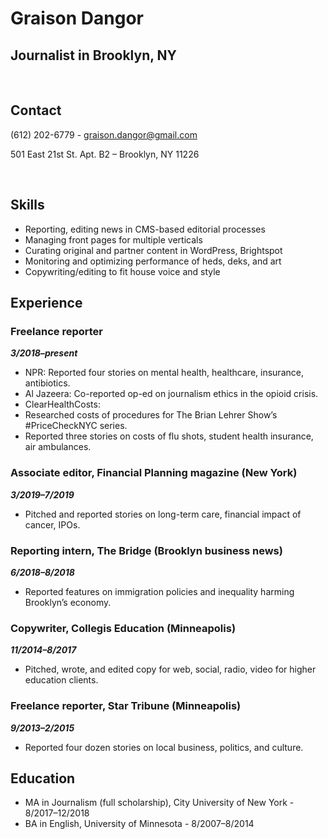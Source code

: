 # Graison Dangor

## Journalist in Brooklyn, NY

&nbsp;

## Contact 

(612) 202-6779 - graison.dangor@gmail.com 

501 East 21st St. Apt. B2 – Brooklyn, NY 11226

&nbsp;

## Skills

- Reporting, editing news in CMS-based editorial processes
- Managing front pages for multiple verticals
- Curating original and partner content in WordPress, Brightspot
- Monitoring and optimizing performance of heds, deks, and art
- Copywriting/editing to fit house voice and style
  &nbsp;

## Experience

### Freelance reporter

**_3/2018–present_**

- NPR: Reported four stories on mental health, healthcare, insurance, antibiotics.
- Al Jazeera: Co-reported op-ed on journalism ethics in the opioid crisis.
- ClearHealthCosts:
- Researched costs of procedures for The Brian Lehrer Show’s #PriceCheckNYC series.
- Reported three stories on costs of flu shots, student health insurance, air ambulances.

### Associate editor, Financial Planning magazine (New York)

**_3/2019–7/2019_**

- Pitched and reported stories on long-term care, financial impact of cancer, IPOs.

### Reporting intern, The Bridge (Brooklyn business news)

**_6/2018–8/2018_**

- Reported features on immigration policies and inequality harming Brooklyn’s economy.

### Copywriter, Collegis Education (Minneapolis)

**_11/2014–8/2017_**

- Pitched, wrote, and edited  copy for web, social, radio, video for higher education clients.

### Freelance reporter, Star Tribune (Minneapolis)

**_9/2013–2/2015_**

- Reported four dozen stories on local business, politics, and culture.

## Education

- MA in Journalism (full scholarship), City University of New York - 8/2017–12/2018
- BA in English, University of Minnesota - 8/2007–8/2014
